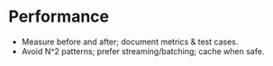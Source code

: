 # Performance
- Measure before and after; document metrics & test cases.
- Avoid N^2 patterns; prefer streaming/batching; cache when safe.
